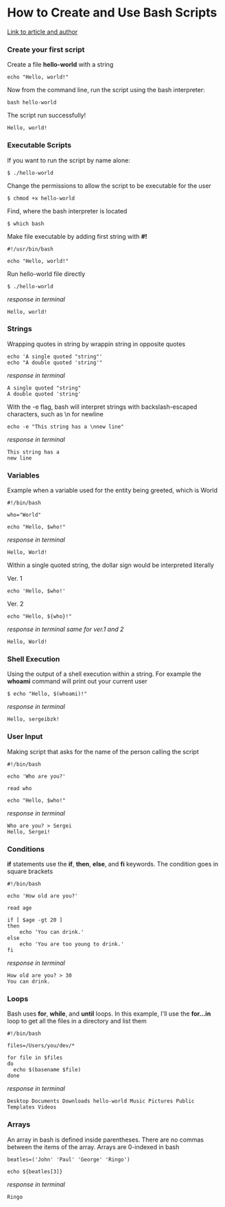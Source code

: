 # How to Create and Use Bash Scripts

[Link to article and author](https://www.taniarascia.com/how-to-create-and-use-bash-scripts/)

### Create your first script


Create a file __hello-world__ with a string

```
echo "Hello, world!"
```

Now from the command line, run the script using the bash interpreter:

```
bash hello-world
```

The script run successfully!

```
Hello, world!
```

### Executable Scripts

If you want to run the script by name alone:

```
$ ./hello-world
```

Change the permissions to allow the script to be executable for the user

```
$ chmod +x hello-world
```

Find, where the bash interpreter is located

```
$ which bash
```

Make file executable by adding first string with __#!__

```
#!/usr/bin/bash

echo "Hello, world!"
```

Run hello-world file directly

```
$ ./hello-world
```

_response in terminal_

```
Hello, world!
```

### Strings

Wrapping quotes in string by wrappin string in opposite quotes

```
echo 'A single quoted "string"'
echo "A double quoted 'string'"
```

_response in terminal_

```
A single quoted "string" 
A double quoted 'string'
```

With the -e flag, bash will interpret strings with backslash-escaped characters, such as \n for newline

```
echo -e "This string has a \nnew line"
```

_response in terminal_

```
This string has a 
new line
```

### Variables

Example when a variable used for the entity being greeted, which is World

```
#!/bin/bash

who="World"

echo "Hello, $who!"
```

_response in terminal_

```
Hello, World!
```

Within a single quoted string, the dollar sign would be interpreted literally

Ver. 1

```
echo 'Hello, $who!'
```

Ver. 2

```
echo "Hello, ${who}!"
```

_response in terminal same for ver.1 and 2_

```
Hello, World!
```

### Shell Execution

Using the output of a shell execution within a string.
For example the __whoami__ command will print out your current user

```
$ echo "Hello, $(whoami)!"
```

_response in terminal_

```
Hello, sergeibzk!
```

### User Input

Making script that asks for the name of the person calling the script

```
#!/bin/bash

echo 'Who are you?'

read who

echo "Hello, $who!"
```

_response in terminal_

```
Who are you? > Sergei 
Hello, Sergei!
```

### Conditions

__if__ statements use the __if__, __then__, __else__, and __fi__ keywords. The condition goes in square brackets

```
#!/bin/bash

echo 'How old are you?'

read age

if [ $age -gt 20 ]
then
    echo 'You can drink.'
else
    echo 'You are too young to drink.'
fi
```

_response in terminal_

```
How old are you? > 30 
You can drink.
```

### Loops

Bash uses __for__, __while__, and __until__ loops. In this example, I'll use the __for...in__ loop to get all the files in a directory and list them

```
#!/bin/bash

files=/Users/you/dev/*

for file in $files
do
  echo $(basename $file)
done
```

_response in terminal_

```
Desktop Documents Downloads hello-world Music Pictures Public Templates Videos
```

### Arrays

An array in bash is defined inside parentheses. There are no commas between the items of the array. Arrays are 0-indexed in bash

```
beatles=('John' 'Paul' 'George' 'Ringo')

echo ${beatles[3]}
```

_response in terminal_

```
Ringo
```
